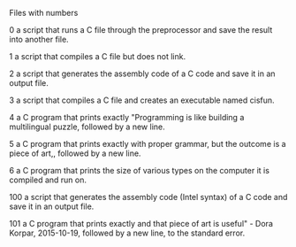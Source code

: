 Files with numbers 

0 a script that runs a C file through the preprocessor and save the result into another file.

1 a script that compiles a C file but does not link.

2 a script that generates the assembly code of a C code and save it in an output file.

3 a script that compiles a C file and creates an executable named cisfun.

4 a C program that prints exactly "Programming is like building a multilingual puzzle, followed by a new line.

5 a C program that prints exactly with proper grammar, but the outcome is a piece of art,, followed by a new line.

6 a C program that prints the size of various types on the computer it is compiled and run on.

100 a script that generates the assembly code (Intel syntax) of a C code and save it in an output file.

101 a C program that prints exactly and that piece of art is useful" - Dora Korpar, 2015-10-19, followed by a new line, to the standard error.
